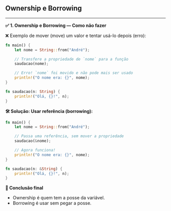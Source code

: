 ## Ownership e Borrowing
---

**✅ 1. Ownership e Borrowing — Como não fazer**

❌ Exemplo de mover (move) um valor e tentar usá-lo depois (erro):


```rust
fn main() {
    let nome = String::from("André");

    // Transfere a propriedade de `nome` para a função
    saudacao(nome);

    // Erro! `nome` foi movido e não pode mais ser usado
    println!("O nome era: {}", nome);
}

fn saudacao(n: String) {
    println!("Olá, {}!", n);
}
```

**🛠 Solução: Usar referência (borrowing):**

```rust
fn main() {
    let nome = String::from("André");

    // Passa uma referência, sem mover a propriedade
    saudacao(&nome);

    // Agora funciona!
    println!("O nome era: {}", nome);
}

fn saudacao(n: &String) {
    println!("Olá, {}!", n);
}
```


**🧠 Conclusão final**

- Ownership é quem tem a posse da variável.
- Borrowing é usar sem pegar a posse.













